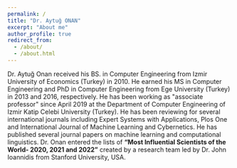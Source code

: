```yaml
---
permalink: /
title: "Dr. Aytuğ ONAN"
excerpt: "About me"
author_profile: true
redirect_from: 
  - /about/
  - /about.html
---
```


Dr. Aytuğ Onan received his BS. in Computer Engineering from Izmir University of Economics (Turkey) in 2010. He earned his MS in Computer Engineering and PhD in Computer Engineering from Ege University (Turkey) in 2013 and 2016, respectively. He has been working as "associate professor" since April 2019 at the Department of Computer Engineering of Izmir Katip Celebi University (Turkey). He has been reviewing for several international journals including Expert Systems with Applications, Plos One and International Journal of Machine Learning and Cybernetics. He has published several journal papers on machine learning and computational linguistics. Dr. Onan entered the lists of **“Most Influential Scientists of the World- 2020, 2021 and 2022”** created by a research team led by Dr. John Ioannidis from Stanford University, USA. 
